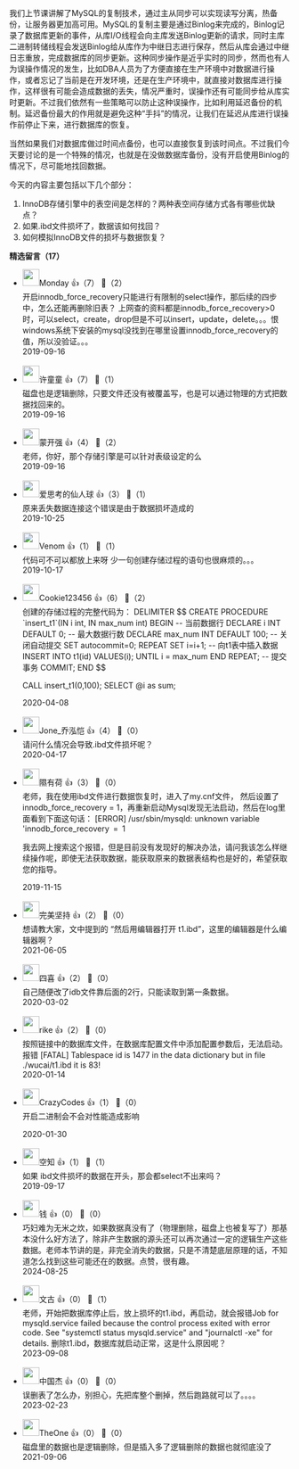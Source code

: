 我们上节课讲解了MySQL的复制技术，通过主从同步可以实现读写分离，热备份，让服务器更加高可用。MySQL的复制主要是通过Binlog来完成的，Binlog记录了数据库更新的事件，从库I/O线程会向主库发送Binlog更新的请求，同时主库二进制转储线程会发送Binlog给从库作为中继日志进行保存，然后从库会通过中继日志重放，完成数据库的同步更新。这种同步操作是近乎实时的同步，然而也有人为误操作情况的发生，比如DBA人员为了方便直接在生产环境中对数据进行操作，或者忘记了当前是在开发环境，还是在生产环境中，就直接对数据库进行操作，这样很有可能会造成数据的丢失，情况严重时，误操作还有可能同步给从库实时更新。不过我们依然有一些策略可以防止这种误操作，比如利用延迟备份的机制。延迟备份最大的作用就是避免这种“手抖”的情况，让我们在延迟从库进行误操作前停止下来，进行数据库的恢复。

当然如果我们对数据库做过时间点备份，也可以直接恢复到该时间点。不过我们今天要讨论的是一个特殊的情况，也就是在没做数据库备份，没有开启使用Binlog的情况下，尽可能地找回数据。

今天的内容主要包括以下几个部分：

1. InnoDB存储引擎中的表空间是怎样的？两种表空间存储方式各有哪些优缺点？
2. 如果.ibd文件损坏了，数据该如何找回？
3. 如何模拟InnoDB文件的损坏与数据恢复？
<div><strong>精选留言（17）</strong></div><ul>
<li><img src="https://static001.geekbang.org/account/avatar/00/13/16/5b/83a35681.jpg" width="30px"><span>Monday</span> 👍（7） 💬（2）<div>开启innodb_force_recovery只能进行有限制的select操作，那后续的四步中，怎么还能再删除旧表？
上网查的资料都是innodb_force_recovery&gt;0时，可以select，create，drop但是不可以insert，update，delete。。。恨windows系统下安装的mysql没找到在哪里设置innodb_force_recovery的值，所以没验证。。。</div>2019-09-16</li><br/><li><img src="https://static001.geekbang.org/account/avatar/00/0f/4d/fd/0aa0e39f.jpg" width="30px"><span>许童童</span> 👍（7） 💬（1）<div>磁盘也是逻辑删除，只要文件还没有被覆盖写，也是可以通过物理的方式把数据找回来的。</div>2019-09-16</li><br/><li><img src="https://static001.geekbang.org/account/avatar/00/14/1b/4a/f9df2d06.jpg" width="30px"><span>蒙开强</span> 👍（4） 💬（2）<div>老师，你好，那个存储引擎是可以针对表级设定的么</div>2019-09-16</li><br/><li><img src="https://thirdwx.qlogo.cn/mmopen/vi_32/ic8KF0sfxicsx4F25HZrtZwP2fQEibicfibFeYIQBibxnVlHIiaqkfictJuvLCKia0p7liaQvbTzCYWLibjJK6B8kc8e194ng/132" width="30px"><span>爱思考的仙人球</span> 👍（3） 💬（1）<div>原来丢失数据连接这个错误是由于数据损坏造成的</div>2019-10-25</li><br/><li><img src="https://static001.geekbang.org/account/avatar/00/12/1c/f5/fd386689.jpg" width="30px"><span>Venom</span> 👍（1） 💬（1）<div>代码可不可以都放上来呀 少一句创建存储过程的语句也很麻烦的。。。</div>2019-10-17</li><br/><li><img src="" width="30px"><span>Cookie123456</span> 👍（6） 💬（2）<div>创建的存储过程的完整代码为：
DELIMITER $$
CREATE PROCEDURE `insert_t1`(IN i int, IN max_num int)
BEGIN 
-- 当前数据行
DECLARE i INT DEFAULT 0;
-- 最大数据行数
DECLARE max_num INT DEFAULT 100;
-- 关闭自动提交
SET autocommit=0;
REPEAT
SET i=i+1;
-- 向t1表中插入数据
INSERT INTO t1(id) VALUES(i);
UNTIL i = max_num
END REPEAT;
-- 提交事务
COMMIT;
END $$

CALL insert_t1(0,100);
SELECT @i as sum;
</div>2020-04-08</li><br/><li><img src="https://static001.geekbang.org/account/avatar/00/15/7b/c5/35f92dad.jpg" width="30px"><span>Jone_乔泓恺</span> 👍（4） 💬（0）<div>请问什么情况会导致.ibd文件损坏呢？</div>2020-04-17</li><br/><li><img src="https://static001.geekbang.org/account/avatar/00/14/b8/78/2828195b.jpg" width="30px"><span>隰有荷</span> 👍（3） 💬（0）<div>老师，我在使用ibd文件进行数据恢复时，进入了my.cnf文件，
然后设置了innodb_force_recovery = 1，再重新启动Mysql发现无法启动，然后在log里面看到下面这句话：
 [ERROR] &#47;usr&#47;sbin&#47;mysqld: unknown variable &#39;innodb_force_recovery = 1

我去网上搜索这个报错，但是目前没有发现好的解决办法，请问我该怎么样继续操作呢，即使无法获取数据，能获取原来的数据表结构也是好的，希望获取您的指导。</div>2019-11-15</li><br/><li><img src="https://static001.geekbang.org/account/avatar/00/1d/4a/35/66caeed9.jpg" width="30px"><span>完美坚持</span> 👍（2） 💬（0）<div>想请教大家，文中提到的 “然后用编辑器打开 t1.ibd”，这里的编辑器是什么编辑器啊？</div>2021-06-05</li><br/><li><img src="https://static001.geekbang.org/account/avatar/00/10/59/1d/c89abcd8.jpg" width="30px"><span>四喜</span> 👍（2） 💬（0）<div>自己随便改了idb文件靠后面的2行，只能读取到第一条数据。</div>2020-03-02</li><br/><li><img src="http://thirdwx.qlogo.cn/mmopen/vi_32/E3XKbwTv6WTssolgqZjZCkiazHgl2IdBYfwVfAcB7Ff3krsIQeBIBFQLQE1Kw91LFbl3lic2EzgdfNiciaYDlJlELA/132" width="30px"><span>rike</span> 👍（2） 💬（0）<div>按照链接中的数据库文件，在数据库配置文件中添加配置参数后，无法启动。报错
[FATAL] Tablespace id is 1477 in the data dictionary but in file .&#47;wucai&#47;t1.ibd it is 83!</div>2020-01-14</li><br/><li><img src="https://static001.geekbang.org/account/avatar/00/10/7f/75/551c5d6c.jpg" width="30px"><span>CrazyCodes</span> 👍（1） 💬（0）<div>开启二进制会不会对性能造成影响
</div>2020-01-30</li><br/><li><img src="https://static001.geekbang.org/account/avatar/00/0f/76/23/31e5e984.jpg" width="30px"><span>空知</span> 👍（1） 💬（1）<div>如果 ibd文件损坏的数据在开头，那会都select不出来吗？</div>2019-09-17</li><br/><li><img src="https://static001.geekbang.org/account/avatar/00/0f/67/f4/9a1feb59.jpg" width="30px"><span>钱</span> 👍（0） 💬（0）<div>巧妇难为无米之炊，如果数据真没有了（物理删除，磁盘上也被复写了）那基本没什么好方法了，除非产生数据的源头还可以再次通过一定的逻辑生产这些数据。老师本节讲的是，非完全消失的数据，只是不清楚底层原理的话，不知道怎么找到这些可能还在的数据。点赞，很有趣。</div>2024-08-25</li><br/><li><img src="https://static001.geekbang.org/account/avatar/00/14/0c/8e/8a39ee55.jpg" width="30px"><span>文古</span> 👍（0） 💬（1）<div>老师，开始把数据库停止后，放上损坏的t1.ibd，再启动，就会报错Job for mysqld.service failed because the control process exited with error code. See &quot;systemctl status mysqld.service&quot; and &quot;journalctl -xe&quot; for details.
删除t1.ibd，数据库就启动正常，这是什么原因呢？
</div>2023-09-08</li><br/><li><img src="https://static001.geekbang.org/account/avatar/00/1e/d7/b7/a78a3d45.jpg" width="30px"><span>中国杰</span> 👍（0） 💬（0）<div>误删表了怎么办，别担心，先把库整个删掉，然后跑路就可以了。。。。</div>2023-02-23</li><br/><li><img src="https://static001.geekbang.org/account/avatar/00/18/24/36/0829cbdc.jpg" width="30px"><span>TheOne</span> 👍（0） 💬（0）<div>磁盘里的数据也是逻辑删除，但是插入多了逻辑删除的数据也就彻底没了</div>2021-09-06</li><br/>
</ul>
